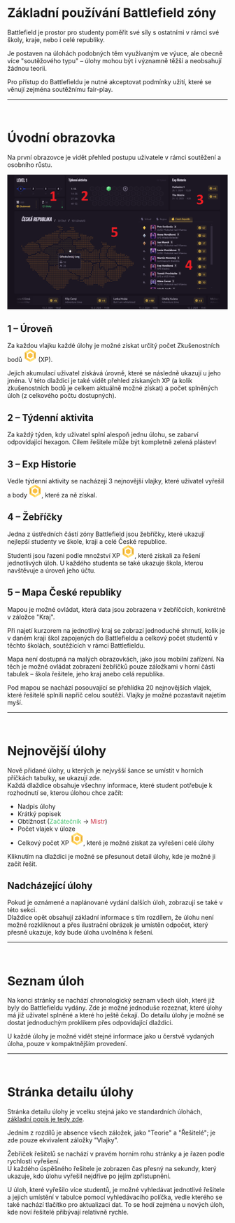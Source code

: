 # Základní používání Battlefield zóny
Battlefield je prostor pro studenty poměřit své síly s ostatními v rámci své školy, kraje, nebo i celé republiky.

Je postaven na úlohách podobných těm využívaným ve výuce, ale obecně více "soutěžového typu" – úlohy mohou být i významně těžší a neobsahují žádnou teorii.

<!--TODO: link na podmínky, které uživatel musí akceptovat, aby si je mohli přečíst i pak / předem -->
Pro přístup do Battlefieldu je nutné akceptovat podmínky užití<!--[Podmínky užití](#)-->, které se věnují zejména soutěžnímu fair-play.

<hr><br>

# Úvodní obrazovka
Na první obrazovce je vidět přehled postupu uživatele v rámci soutěžení a osobního růstu.

[![Screenshot úvodní obrazovky Battlefieldu s jednotlivými sekcemi.](./BattlefieldOverview.png)](BattlefieldOverview.png)


## 1 – Úroveň
Za každou vlajku každé úlohy je možné získat určitý počet Zkušenostních bodů <img style="display:inline;" src="./xpIcon.svg" alt=""/> (XP).

Jejich akumulací uživatel získává úrovně, které se následně ukazují u jeho jména. V této dlaždici je také vidět přehled získaných XP (a kolik zkušenostních bodů je celkem aktuálně možné získat) a počet splněných úloh (z celkového počtu dostupných).

## 2 – Týdenní aktivita
Za každý týden, kdy uživatel splní alespoň jednu úlohu, se zabarví odpovídající hexagon. Cílem řešitele může být kompletně zelená plástev!

## 3 – Exp Historie
Vedle týdenní aktivity se nacházejí 3 nejnovější vlajky, které uživatel vyřešil a body <img style="display:inline;" src="./xpIcon.svg" alt=""/>, které za ně získal. 
<!--TODO: Až budou firstbloody, doplnit, že je to vlastně souhrn XP a ne jen vlajek -->


## 4 – Žebříčky
Jedna z ústředních částí zóny Battlefield jsou žebříčky, které ukazují nejlepší studenty ve škole, kraji a celé České republice.  
Studenti jsou řazeni podle množství XP <img style="display:inline;" src="./xpIcon.svg" alt=""/>, které získali za řešení jednotlivých úloh. U každého studenta se také ukazuje škola, kterou navštěvuje a úroveň jeho účtu.

## 5 – Mapa České republiky
Mapou je možné ovládat, která data jsou zobrazena v žebříčcích, konkrétně v záložce "Kraj".

Při najetí kurzorem na jednotlivý kraj se zobrazí jednoduché shrnutí, kolik je v daném kraji škol zapojených do Battlefieldu a celkový počet studentů v těchto školách, soutěžících v rámci Battlefieldu.

Mapa není dostupná na malých obrazovkách, jako jsou mobilní zařízení. Na těch je možné ovládat zobrazení žebříčků pouze záložkami v horní části tabulek – škola řešitele, jeho kraj anebo celá republika.

Pod mapou se nachází posouvající se přehlídka 20 nejnovějších vlajek, které řešitelé splnili napříč celou soutěží. Vlajky je možné pozastavit najetím myší.

<hr><br>

# Nejnovější úlohy
Nově přidané úlohy, u kterých je nejvyšší šance se umístit v horních příčkách tabulky, se ukazují zde.  
Každá dlaždice obsahuje všechny informace, které student potřebuje k rozhodnutí se, kterou úlohou chce začít:
- Nadpis úlohy
- Krátký popisek
- Obtížnost (<span style="color:#4cc274">Začátečník</span> → <span style="color:#cf3a4e">Mistr</span>)
- Počet vlajek v úloze
- Celkový počet XP <img style="display:inline;" src="./xpIcon.svg" alt=""/>, které je možné získat za vyřešení celé úlohy

Kliknutím na dlaždici je možné se přesunout detail úlohy, kde je možné ji začít řešit.

## Nadcházející úlohy
Pokud je oznámené a naplánované vydání dalších úloh, zobrazují se také v této sekci.  
Dlaždice opět obsahují základní informace s tím rozdílem, že úlohu není možné rozkliknout a přes ilustrační obrázek je umístěn odpočet, který přesně ukazuje, kdy bude úloha uvolněna k řešení.

<hr><br>

# Seznam úloh
Na konci stránky se nachází chronologický seznam všech úloh, které již byly do Battlefieldu vydány. Zde je možné jednoduše rozeznat, které úlohy má již uživatel splněné a které ho ještě čekají. Do detailu úlohy je možné se dostat jednoduchým proklikem přes odpovídající dlaždici.

U každé úlohy je možné vidět stejné informace jako u čerstvě vydaných úloha, pouze v kompaktnějším provedení. 

<hr><br>

# Stránka detailu úlohy
Stránka detailu úlohy je vcelku stejná jako ve standardních úlohách, [základní popis je tedy zde](/students/challenges/).

Jedním z rozdílů je absence všech záložek, jako "Teorie" a "Řešitelé"; je zde pouze ekvivalent záložky "Vlajky".

Žebříček řešitelů se nachází v pravém horním rohu stránky a je řazen podle rychlosti vyřešení.  
U každého úspěšného řešitele je zobrazen čas přesný na sekundy, který ukazuje, kdo úlohu vyřešil nejdříve po jejím zpřístupnění.

U úloh, které vyřešilo více studentů, je možné vyhledávat jednotlivé řešitele a jejich umístění v tabulce pomocí vyhledávacího políčka, vedle kterého se také nachází tlačítko pro aktualizaci dat. To se hodí zejména u nových úloh, kde noví řešitelé přibývají relativně rychle.
